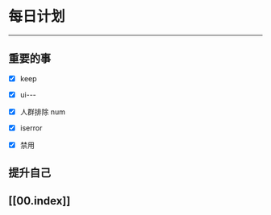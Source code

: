 
# 每日计划
---
## 重要的事

- [x]  keep
- [x]  ui---
- [x] 人群排除 num
- [x] iserror
- [x] 禁用




## 提升自己

  



## [[00.index]]










